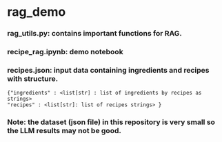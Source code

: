 # rag_demo


### rag_utils.py: contains important functions for RAG.
### recipe_rag.ipynb:  demo notebook
### recipes.json: input data containing ingredients and recipes with structure.
```
{"ingredients" : <list[str] : list of ingredients by recipes as strings>
"recipes" : <list[str]: list of recipes strings> }
```
### Note: the dataset (json file) in this repository is very small so the LLM results may not be good.
